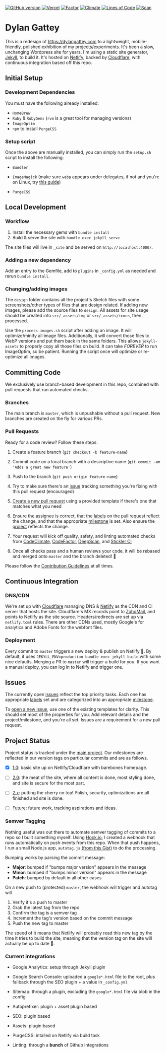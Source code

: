 [![GitHub version](https://badgen.net/github/release/dgattey/dg)](https://github.com/dgattey/dg) [![Vercel](https://therealsujitk-vercel-badge.vercel.app/?app=dg)](https://vercel.com/dgattey/dg) [![Factor][fcr-img]][fcr] [![Climate][cc-img]][cc] [![Lines of Code](https://badgen.net/codeclimate/loc/dgattey/dg)][cc] [![Scan](https://badgen.net/snyk/dgattey/dg)](https://app.snyk.io/org/dgattey/project/86857699-68d3-4e45-b120-8714196cf328)

# Dylan Gattey

This is a redesign of <https://dylangattey.com> to a lightweight, mobile-friendly, polished exhibition of my projects/experiments. It's been a slow, unchanging Wordpress site for years. I'm using a static site generator, [Jekyll](https://jekyllrb.com/), to build it. It's hosted on [Netlify](https://netlify.com), backed by [Cloudflare](https://cloudflare.com), with continuous integration based off this repo.

## Initial Setup

### Development Dependencies

You must have the following already installed:

- `HomeBrew`
- `Ruby` & `RubyGems` (`rvm` is a great tool for managing versions)
- `ImageOptim`
- `npm` to install `PurgeCSS`

### Setup script

Once the above are manually installed, you can simply run the `setup.sh` script to install the following:

- `Bundler`

- `ImageMagick` (make sure `webp` appears under delegates, if not and you're on Linux, try [this guide](https://github.com/rosell-dk/webp-convert/wiki/Installing-Imagick-extension))

- `PurgeCSS`

## Local Development

### Workflow

1. Install the necessary gems with `bundle install`
1. Build & serve the site with `bundle exec jekyll serve`

The site files will live in `_site` and be served on `http://localhost:4000/`.

### Adding a new dependency

Add an entry to the Gemfile, add to `plugins` in `_config.yml` as needed and rerun `bundle install`.

### Changing/adding images

The `design` folder contains all the project's Sketch files with some screenshots/other types of files that are design related. If adding new images, please add the source files to `design`. All assets for site usage should be created into `src/_assets/img` or `src/_assets/icons`, then processed.

Use the `process-images.sh` script after adding an image. It will optimize/minify all image files. Additionally, it will convert those files to WebP versions and put them back in the same folders. This allows `jekyll-assets` to properly copy all those files on build. It can take _FOREVER_ to run ImageOptim, so be patient. Running the script once will optimize or re-optimize all images.

## Committing Code

We exclusively use branch-based development in this repo, combined with pull requests that run automated checks.

### Branches

The main branch is `master`, which is unpushable without a pull request. New branches are created on the fly for various PRs.

### Pull Requests

Ready for a code review? Follow these steps:

1. Create a feature branch (`git checkout -b feature-name`)

1. Commit code on a local branch with a descriptive name (`git commit -am 'Adds a great new feature'`)

1. Push to the branch (`git push origin feature-name`)

1. Try to make sure there's an [issue](https://github.com/dgattey/dg/issues) tracking something you're fixing with this pull request (encouraged)

1. [Create a new pull request](https://github.com/dgattey/dg/pulls) using a provided template if there's one that matches what you need

1. Ensure the assignee is correct, that the [labels](https://github.com/dgattey/dg/labels) on the pull request reflect the change, and that the appropriate [milestone](https://github.com/dgattey/dg/milestones) is set. Also ensure the [project](https://github.com/dgattey/dg/projects/) reflects the change.

1. Your request will kick off quality, safety, and linting automated checks from [CodeClimate](https://codeclimate.com/), [CodeFactor](https://www.codefactor.io), [DeepScan](https://deepscan.io), and [Stickler CI](https://stickler-ci.com/)

1. Once all checks pass and a human reviews your code, it will be rebased and merged onto `master` and the branch deleted! :tada:

Please follow the [Contribution Guidelines](CONTRIBUTING.md) at all times.

## Continuous Integration

### DNS/CDN

We're set up with [Cloudflare](https://cloudflare.com) managing DNS & [Netlify](https://netlify.com) as the CDN and CI server that hosts the site. Cloudflare's MX records point to [ZohoMail](https://zoho.com/mail), and points to Netlify as the site source. Headers/redirects are set up via `netlify.toml` rules. There are other CDNs used, mostly Google's for analytics and Adobe Fonts for the webfont files.

### Deployment

Every commit to `master` triggers a new deploy & publish on Netlify :tada:. By default, it uses `JEKYLL_ENV=production bundle exec jekyll build` with some nice defaults. Merging a PR to `master` will trigger a build for you. If you want a manual deploy, you can log in to Netlify and trigger one.

## Issues

The currently open [issues](https://github.com/dgattey/dg/issues) reflect the top priority tasks. Each one has appropriate [labels](https://github.com/dgattey/dg/labels) set and are categorized into an appropriate [milestone](https://github.com/dgattey/dg/milestones).

To [open a new issue](https://github.com/dgattey/dg/issues/new/choose), use one of the existing templates for clarity. This should set most of the properties for you. Add relevant details and the project/milestone, and you're all set. Issues are a requirement for a new pull request.

## Project Status

Project status is tracked under the [main project](https://github.com/dgattey/dg/projects/2). Our milestones are reflected in our version tags on particular commits and are as follows.

- [x] [1.0](https://github.com/dgattey/dg/milestone/2): basic site up on Netlify/Cloudflare with barebones homepage.

- [ ] [2.0](https://github.com/dgattey/dg/milestone/1): the meat of the site, where all content is done, most styling done, and site is secure for the most part.

- [ ] [2.x](https://github.com/dgattey/dg/milestone/3): putting the cherry on top! Polish, security, optimizations are all finished and site is done.

- [ ] [Future](https://github.com/dgattey/dg/milestone/4): future work, tracking aspirations and ideas.

### Semver Tagging

Nothing useful was out there to automate semver tagging of commits to a repo so I built something myself. Using [Hook.io](https://hook.io), I created a webhook that runs automatically on push events from this repo. When that push happens, I run a small Node.js app, `autotag.js` [(from this Gist)][autotag] to do the processing.

Bumping works by parsing the commit message:

- **Major**: bumped if "bumps major version" appears in the message
- **Minor**: bumped if "bumps minor version" appears in the message
- **Patch**: bumped by default in all other cases

On a new push to (protected) `master`, the webhook will trigger and autotag will

1. Verify it's a push to master
1. Grab the latest tag from the repo
1. Confirm the tag is a semver tag
1. Increment the tag's version based on the commit message
1. Push the new tag to master

The speed of it means that Netlify will probably read this new tag by the time it tries to build the site, meaning that the version tag on the site will actually be up to date :tada:.

### Current integrations

- Google Analytics: setup through Jekyll plugin

- Google Search Console: uploaded a `google*.html` file to the root, plus fallback through the SEO plugin + a value in `_config.yml`

- Sitemap: through a plugin, excluding the `google*.html` file via blob in the config

- Autoprefixer: plugin + asset plugin based

- SEO: plugin based

- Assets: plugin based

- PurgeCSS: intalled on Netlify via build task

- Linting: through a **bunch** of Github integrations

[autotag]: https://gist.github.com/dgattey/ed969ae192d1335e1e04924b7721d5f5
[cc-img]: https://badgen.net/codeclimate/tech-debt/dgattey/dg
[cc]: https://codeclimate.com/github/dgattey/dg/maintainability
[fcr-img]: https://www.codefactor.io/repository/github/dgattey/dg/badge
[fcr]: https://www.codefactor.io/repository/github/dgattey/dg
